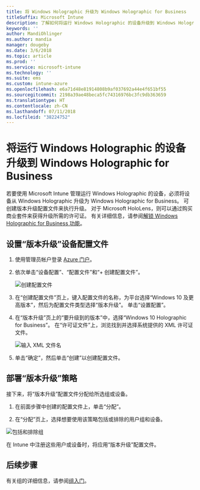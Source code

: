 ```yaml
---
title: 将 Windows Holographic 升级为 Windows Holographic for Business
titleSuffix: Microsoft Intune
description: 了解如何将运行 Windows Holographic 的设备升级到 Windows Holographic for Business
keywords: ''
author: MandiOhlinger
ms.author: mandia
manager: dougeby
ms.date: 3/6/2018
ms.topic: article
ms.prod: ''
ms.service: microsoft-intune
ms.technology: ''
ms.suite: ems
ms.custom: intune-azure
ms.openlocfilehash: e6a71d48e81914808b9af037692a44e4f651bf55
ms.sourcegitcommit: 2198a39ae48beca5fc74316976bc3fc9db363659
ms.translationtype: HT
ms.contentlocale: zh-CN
ms.lasthandoff: 07/11/2018
ms.locfileid: "38224752"
---
```

# <a name="upgrade-devices-running-windows-holographic-to-windows-holographic-for-business"></a>将运行 Windows Holographic 的设备升级到 Windows Holographic for Business


若要使用 Microsoft Intune 管理运行 Windows Holographic 的设备，必须将设备从 Windows Holographic 升级为 Windows Holographic for Business。 可创建版本升级配置文件来执行升级。 对于 Microsoft HoloLens，则可以通过购买商业套件来获得升级所需的许可证。 有关详细信息，请参阅[解锁 Windows Holographic for Business 功能](https://docs.microsoft.com/hololens/hololens-upgrade-enterprise)。

## <a name="to-set-up-an-edition-upgrade-device-configuration-profile"></a>设置“版本升级”设备配置文件

1. 使用管理员帐户登录 [Azure 门户](https://portal.azure.com)。


2.  依次单击“设备配置”、“配置文件”和“+ 创建配置文件”。

    ![创建配置文件](media/Holographic-create-profile.png)

3.  在“创建配置文件”页上，键入配置文件的名称，为平台选择“Windows 10 及更高版本”，然后为配置文件类型选择“版本升级”。 单击“设置配置”。

5. 在“版本升级”页上的“要升级到的版本”中，选择“Windows 10 Holographic for Business”。 在“许可证文件”上，浏览找到并选择系统提供的 XML 许可证文件。

    ![输入 XML 文件名](media/Holographic-edition-upgrade.png)
 
5.  单击“确定”，然后单击“创建”以创建配置文件。


## <a name="deploy-the-edition-upgrade-policy"></a>部署“版本升级”策略

接下来，将“版本升级”配置文件分配给所选组或设备。

1. 在前面步骤中创建的配置文件上，单击“分配”。

2. 在“分配”页上，选择想要使用该策略包括或排除的用户组和设备。

![包括和排除组](media/Holographic-groups.PNG)

在 Intune 中注册这些用户或设备时，将应用“版本升级”配置文件。 

## <a name="next-steps"></a>后续步骤

有关组的详细信息，请参阅[组入门](get-started-groups.md)。


